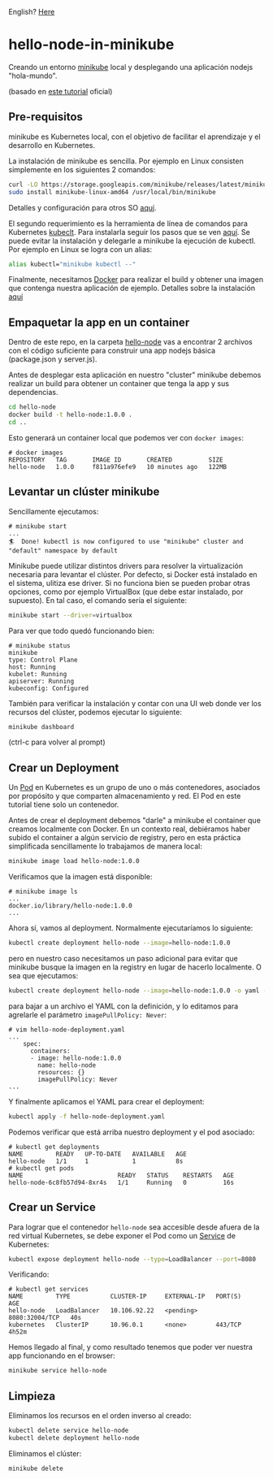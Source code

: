 English? [Here](README.md)

# hello-node-in-minikube

Creando un entorno [minikube](https://minikube.sigs.k8s.io/) local y desplegando una aplicación nodejs "hola-mundo".

(basado en [este tutorial](https://kubernetes.io/es/docs/tutorials/hello-minikube/) oficial)

## Pre-requisitos

minikube es Kubernetes local, con el objetivo de facilitar el aprendizaje y el desarrollo en Kubernetes.

La instalación de minikube es sencilla. Por ejemplo en Linux consisten simplemente en los siguientes 2 comandos:

```bash
curl -LO https://storage.googleapis.com/minikube/releases/latest/minikube-linux-amd64
sudo install minikube-linux-amd64 /usr/local/bin/minikube
```

Detalles y configuración para otros SO [aquí](https://minikube.sigs.k8s.io/docs/start/).

El segundo requerimiento es la herramienta de línea de comandos para Kubernetes [kubeclt](https://kubernetes.io/docs/reference/kubectl/kubectl/). Para instalarla seguir los pasos que se ven [aquí](https://kubernetes.io/docs/tasks/tools/). Se puede evitar la instalación y delegarle a minikube la ejecución de kubectl. Por ejemplo en Linux se logra con un alias:

```bash
alias kubectl="minikube kubectl --"
```

Finalmente, necesitamos [Docker](https://www.docker.com/) para realizar el build y obtener una imagen que contenga nuestra aplicación de ejemplo. Detalles sobre la instalación [aquí](https://www.docker.com/get-started/)

## Empaquetar la app en un container

Dentro de este repo, en la carpeta [hello-node](hello-node/) vas a encontrar 2 archivos con el código suficiente para construir una app nodejs básica (package.json y server.js).

Antes de desplegar esta aplicación en nuestro "cluster" minikube debemos realizar un build para obtener un container que tenga la app y sus dependencias.

```bash
cd hello-node
docker build -t hello-node:1.0.0 .
cd ..
```

Esto generará un container local que podemos ver con `docker images`:

```console
# docker images
REPOSITORY   TAG       IMAGE ID       CREATED          SIZE
hello-node   1.0.0     f811a976efe9   10 minutes ago   122MB
```

## Levantar un clúster minikube

Sencillamente ejecutamos:

```console
# minikube start
...
🏄  Done! kubectl is now configured to use "minikube" cluster and "default" namespace by default
```

Minikube puede utilizar distintos drivers para resolver la virtualización necesaria para levantar el clúster. Por defecto, si Docker está instalado en el sistema, ulitiza ese driver. Si no funciona bien se pueden probar otras opciones, como por ejemplo VirtualBox (que debe estar instalado, por supuesto). En tal caso, el comando sería el siguiente:

```bash
minikube start --driver=virtualbox
```

Para ver que todo quedó funcionando bien:

```console
# minikube status
minikube
type: Control Plane
host: Running
kubelet: Running
apiserver: Running
kubeconfig: Configured
```

También para verificar la instalación y contar con una UI web donde ver los recursos del clúster, podemos ejecutar lo siguiente:

```bash
minikube dashboard
```

(ctrl-c para volver al prompt)

## Crear un Deployment

Un [Pod](https://kubernetes.io/docs/concepts/workloads/pods/) en Kubernetes es un grupo de uno o más contenedores, asociados por propósito y que comparten almacenamiento y red. El Pod en este tutorial tiene solo un contenedor.

Antes de crear el deployment debemos "darle" a minikube el container que creamos localmente con Docker. En un contexto real, debiéramos haber subido el container a algún servicio de registry, pero en esta práctica simplificada sencillamente lo trabajamos de manera local:

```bash
minikube image load hello-node:1.0.0
```

Verificamos que la imagen está disponible:

```console
# minikube image ls
...
docker.io/library/hello-node:1.0.0
...
```

Ahora sí, vamos al deployment. Normalmente ejecutaríamos lo siguiente:

```bash
kubectl create deployment hello-node --image=hello-node:1.0.0
```

pero en nuestro caso necesitamos un paso adicional para evitar que minikube busque la imagen en la registry en lugar de hacerlo localmente. O sea que ejecutamos:

```bash
kubectl create deployment hello-node --image=hello-node:1.0.0 -o yaml --dry-run > hello-node-deployment.yaml
```

para bajar a un archivo el YAML con la definición, y lo editamos para agrelarle el parámetro `imagePullPolicy: Never`:

```console
# vim hello-node-deployment.yaml
...
    spec:
      containers:
      - image: hello-node:1.0.0
        name: hello-node
        resources: {}
        imagePullPolicy: Never
...
```

Y finalmente aplicamos el YAML para crear el deployment:

```bash
kubectl apply -f hello-node-deployment.yaml
```

Podemos verificar que está arriba nuestro deployment y el pod asociado:

```console
# kubectl get deployments
NAME         READY   UP-TO-DATE   AVAILABLE   AGE
hello-node   1/1     1            1           8s
# kubectl get pods
NAME                          READY   STATUS    RESTARTS   AGE
hello-node-6c8fb57d94-8xr4s   1/1     Running   0          16s
```

## Crear un Service

Para lograr que el contenedor `hello-node` sea accesible desde afuera de la red virtual Kubernetes, se debe exponer el Pod como un [Service](https://kubernetes.io/docs/concepts/services-networking/service/) de Kubernetes:

```bash
kubectl expose deployment hello-node --type=LoadBalancer --port=8080
```

Verificando:

```console
# kubectl get services
NAME         TYPE           CLUSTER-IP     EXTERNAL-IP   PORT(S)          AGE
hello-node   LoadBalancer   10.106.92.22   <pending>     8080:32004/TCP   40s
kubernetes   ClusterIP      10.96.0.1      <none>        443/TCP          4h52m
```

Hemos llegado al final, y como resultado tenemos que poder ver nuestra app funcionando en el browser:

```bash
minikube service hello-node
```

## Limpieza

Eliminamos los recursos en el orden inverso al creado:

```bash
kubectl delete service hello-node
kubectl delete deployment hello-node
```

Eliminamos el clúster:

```bash
minikube delete
```
